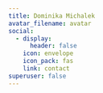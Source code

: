 ```yaml
---
title: Dominika Michalek
avatar_filename: avatar
social:
  - display:
      header: false
    icon: envelope
    icon_pack: fas
    link: contact
superuser: false
---
```

